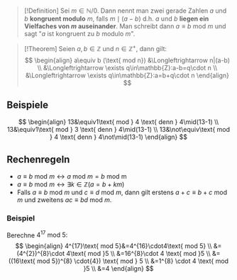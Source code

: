 >[!Definition]
>Sei $m\in\mathbb{N}/{0}$. Dann nennt man zwei gerade Zahlen $a$ und $b$ **kongruent modulo** $m$, falls $m\mid(a-b)$ d.h. $a$ und $b$ **liegen ein Vielfaches von $m$ auseinander**. Man schreibt dann $a\equiv b \text{ mod } m$ und sagt "$a$ ist kongruent zu $b$ modulo $m$".

>[!Theorem]
>Seien $a,b\in \mathbb{Z}$ und $n\in \mathbb{Z}^{+}$, dann gilt:
>$$
>\begin{align}
a\equiv b (\text{ mod n}) &\Longleftrightarrow n|(a-b) \\
&\Longleftrightarrow \exists q\in\mathbb{Z}:a-b=q\cdot n \\
&\Longleftrightarrow \exists q\in\mathbb{Z}:a=b+q\cdot n
\end{align}
>$$


> 
## Beispiele
$$
\begin{align}
13&\equiv1\text{ mod } 4 \text{ denn } 4\mid(13-1) \\
13&\equiv1\text{ mod } 3 \text{ denn } 4\mid(13-1)  \\
13&\not\equiv\text{ mod } 4 \text{ denn } 4\not\mid(13-1)
\end{align}
$$


## Rechenregeln
- $a\equiv b\text{ mod }m \leftrightarrow a\text{ mod } m = b \text{ mod m}$
- $a\equiv b\text{ mod } m \leftrightarrow \exists k\in\mathbb{Z}(a=b+km)$
- Falls $a\equiv b\text{ mod }m$ und $c\equiv d\text{ mod }m$, dann gilt erstens $a+c\equiv b+c\text{ mod } m$ und zweitens $ac\equiv bd\text{ mod }m$.

### Beispiel
Berechne $4^{17}\text{ mod }5$:
$$
\begin{align}
4^{17}\text{ mod 5}&=4^{16}\cdot4\text{ mod 5} \\
&=(4^{2})^{8}\cdot 4\text{ mod }5 \\
&=16^{8}\cdot 4 \text{ mod }5 \\
&=((16\text{ mod 5})^{8} \cdot{4}) \text{ mod } 5 \\
&=1^{8} \cdot 4 \text{ mod }5 \\
&=4
\end{align}
$$




